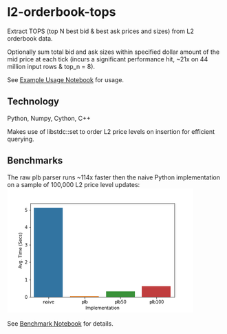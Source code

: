 # l2-orderbook-tops

Extract TOPS (top N best bid & best ask prices and sizes) from L2 orderbook data. 

Optionally sum total bid and ask sizes within specified dollar amount of the mid price at each tick (incurs a significant performance hit, ~21x on 44 million input rows & top_n = 8). 

See [Example Usage Notebook](docs/example_usage.ipynb) for usage.

## Technology

Python, Numpy, Cython, C++

Makes use of libstdc::set to order L2 price levels on insertion for efficient querying.

## Benchmarks

The raw plb parser runs ~114x faster then the naive Python implementation on a sample of 100,000 L2 price level updates:
![alt text](docs/benchmarks.png)

See [Benchmark Notebook](docs/benchmarks.ipynb) for details.
